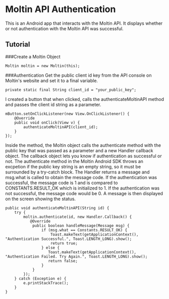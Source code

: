 # Moltin API Authentication 
This is an Android app that interacts with the Moltin API. It displays whether or not authentication with the Moltin API was successful.
## Tutorial
###Create a Moltin Object
```
Moltin moltin = new Moltin(this);
```
###Authentication
Get the public client id key from the API console on Moltin's website and set it to a final variable.

```
private static final String client_id = "your_public_key";
```
I created a button that when clicked, calls the authenticateMoltinAPI method and passes the client id string as a parameter.

```
mButton.setOnClickListener(new View.OnClickListener() {
    @Override
    public void onClick(View v) {
        authenticateMoltinAPI(client_id);
    }
});
```
Inside the method, the Moltin object calls the authenticate method with the public key that was passed as a parameter and a new Handler callback object. The callback object lets you know if authentication as successful or not. The authenticate method in the Moltin Android SDK throws an excpetion if the public key string is an empty string, so it must be surrounded by a try-catch block. The Handler returns a message and msg.what is called to obtain the message code. If the authentication was successful, the message code is 1 and is compared to CONSTANTS.RESULT_OK which is initialized to 1. If the authentication was not successful, the message code would be 0. A message is then displayed on the screen showing the status.

```
public void authenticateMoltinAPI(String id) {
    try {
        moltin.authenticate(id, new Handler.Callback() {
           @Override
            public boolean handleMessage(Message msg) {
                if (msg.what == Constants.RESULT_OK) {
                    Toast.makeText(getApplicationContext(), "Authentication Successful.", Toast.LENGTH_LONG).show();
                    return true;
                } else {
                   Toast.makeText(getApplicationContext(), "Authentication Failed. Try Again.", Toast.LENGTH_LONG).show();
                   return false;
                }
            }
        });
    } catch (Exception e) {
        e.printStackTrace();
    }
}
```

